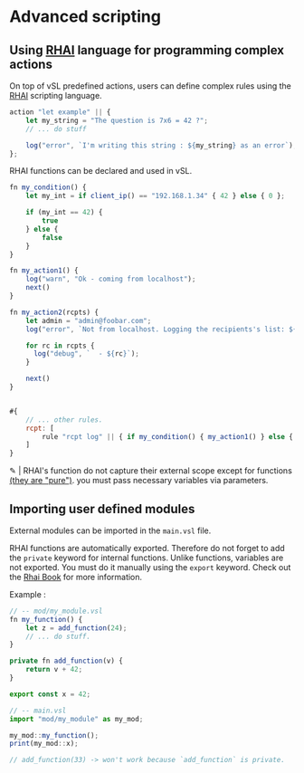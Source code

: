 # Advanced scripting

## Using [RHAI](https://rhai.rs/) language for programming complex actions

On top of vSL predefined actions, users can define complex rules using the [RHAI](https://rhai.rs/) scripting language.

```javascript
action "let example" || {
    let my_string = "The question is 7x6 = 42 ?";
    // ... do stuff

    log("error", `I'm writing this string : ${my_string} as an error`);
};
```

RHAI functions can be declared and used in vSL.

```javascript
fn my_condition() {
    let my_int = if client_ip() == "192.168.1.34" { 42 } else { 0 };

    if (my_int == 42) {
        true
    } else {
        false
    }
}

fn my_action1() {
    log("warn", "Ok - coming from localhost");
    next()
}

fn my_action2(rcpts) {
    let admin = "admin@foobar.com";
    log("error", `Not from localhost. Logging the recipients's list: ${rcpts}`);

    for rc in rcpts {
      log("debug", `  - ${rc}`);
    }

    next()
}


#{
    // ... other rules.
    rcpt: [
        rule "rcpt log" || { if my_condition() { my_action1() } else { my_action2(rcpt_list()) } },
    ]
}
```

&#9998; | RHAI's function do not capture their external scope except for  functions [(they are "pure")](https://rhai.rs/book/language/functions.html#no-access-to-external-scope). you must pass necessary variables via parameters.

## Importing user defined modules

External modules can be imported in the `main.vsl` file.

RHAI functions are automatically exported. Therefore do not forget to add the `private` keyword for internal functions. Unlike functions, variables are not exported. You must do it manually using the `export` keyword. Check out the [Rhai Book](https://rhai.rs/book/language/modules/export.html) for more information.

Example :

```javascript
// -- mod/my_module.vsl
fn my_function() {
    let z = add_function(24);
    // ... do stuff.
}

private fn add_function(v) {
    return v + 42;
}

export const x = 42;
```

```javascript
// -- main.vsl
import "mod/my_module" as my_mod;

my_mod::my_function();
print(my_mod::x);

// add_function(33) -> won't work because `add_function` is private.
```
